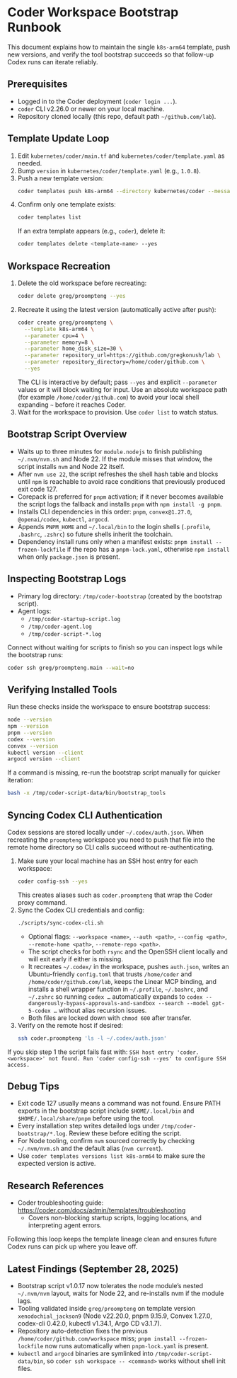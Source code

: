 # Coder Workspace Bootstrap Runbook

This document explains how to maintain the single `k8s-arm64` template, push new versions, and verify the tool bootstrap succeeds so that follow-up Codex runs can iterate reliably.

## Prerequisites

- Logged in to the Coder deployment (`coder login ...`).
- `coder` CLI v2.26.0 or newer on your local machine.
- Repository cloned locally (this repo, default path `~/github.com/lab`).

## Template Update Loop

1. Edit `kubernetes/coder/main.tf` and `kubernetes/coder/template.yaml` as needed.
2. Bump `version` in `kubernetes/coder/template.yaml` (e.g., `1.0.8`).
3. Push a new template version:
   ```bash
   coder templates push k8s-arm64 --directory kubernetes/coder --message 'feat: describe change' --yes
   ```
4. Confirm only one template exists:
   ```bash
   coder templates list
   ```
   If an extra template appears (e.g., `coder`), delete it:
   ```bash
   coder templates delete <template-name> --yes
   ```

## Workspace Recreation

1. Delete the old workspace before recreating:
   ```bash
   coder delete greg/proompteng --yes
   ```
2. Recreate it using the latest version (automatically active after push):
   ```bash
   coder create greg/proompteng \
     --template k8s-arm64 \
     --parameter cpu=4 \
     --parameter memory=8 \
     --parameter home_disk_size=30 \
     --parameter repository_url=https://github.com/gregkonush/lab \
     --parameter repository_directory=/home/coder/github.com \
     --yes
   ```
   The CLI is interactive by default; pass `--yes` and explicit `--parameter` values or it will block waiting for input. Use an absolute workspace path (for example `/home/coder/github.com`) to avoid your local shell expanding `~` before it reaches Coder.
3. Wait for the workspace to provision. Use `coder list` to watch status.

## Bootstrap Script Overview

- Waits up to three minutes for `module.nodejs` to finish publishing `~/.nvm/nvm.sh` and Node 22. If the module misses that window, the script installs `nvm` and Node 22 itself.
- After `nvm use 22`, the script refreshes the shell hash table and blocks until `npm` is reachable to avoid race conditions that previously produced exit code 127.
- Corepack is preferred for `pnpm` activation; if it never becomes available the script logs the fallback and installs `pnpm` with `npm install -g pnpm`.
- Installs CLI dependencies in this order: `pnpm`, `convex@1.27.0`, `@openai/codex`, `kubectl`, `argocd`.
- Appends `PNPM_HOME` and `~/.local/bin` to the login shells (`.profile`, `.bashrc`, `.zshrc`) so future shells inherit the toolchain.
- Dependency install runs only when a manifest exists: `pnpm install --frozen-lockfile` if the repo has a `pnpm-lock.yaml`, otherwise `npm install` when only `package.json` is present.

## Inspecting Bootstrap Logs

- Primary log directory: `/tmp/coder-bootstrap` (created by the bootstrap script).
- Agent logs:
  - `/tmp/coder-startup-script.log`
  - `/tmp/coder-agent.log`
  - `/tmp/coder-script-*.log`

Connect without waiting for scripts to finish so you can inspect logs while the bootstrap runs:

```bash
coder ssh greg/proompteng.main --wait=no
```

## Verifying Installed Tools

Run these checks inside the workspace to ensure bootstrap success:

```bash
node --version
npm --version
pnpm --version
codex --version
convex --version
kubectl version --client
argocd version --client
```

If a command is missing, re-run the bootstrap script manually for quicker iteration:

```bash
bash -x /tmp/coder-script-data/bin/bootstrap_tools
```

## Syncing Codex CLI Authentication

Codex sessions are stored locally under `~/.codex/auth.json`. When recreating the `proompteng` workspace you need to push that file into the remote home directory so CLI calls succeed without re-authenticating.

1. Make sure your local machine has an SSH host entry for each workspace:
   ```bash
   coder config-ssh --yes
   ```
   This creates aliases such as `coder.proompteng` that wrap the Coder proxy command.
2. Sync the Codex CLI credentials and config:
   ```bash
   ./scripts/sync-codex-cli.sh
   ```
   - Optional flags: `--workspace <name>`, `--auth <path>`, `--config <path>`, `--remote-home <path>`, `--remote-repo <path>`.
   - The script checks for both `rsync` and the OpenSSH client locally and will exit early if either is missing.
   - It recreates `~/.codex/` in the workspace, pushes `auth.json`, writes an Ubuntu-friendly `config.toml` that trusts `/home/coder` and `/home/coder/github.com/lab`, keeps the Linear MCP binding, and installs a shell wrapper function in `~/.profile`, `~/.bashrc`, and `~/.zshrc` so running `codex …` automatically expands to `codex --dangerously-bypass-approvals-and-sandbox --search --model gpt-5-codex …` without alias recursion issues.
   - Both files are locked down with `chmod 600` after transfer.
3. Verify on the remote host if desired:
   ```bash
   ssh coder.proompteng 'ls -l ~/.codex/auth.json'
   ```

If you skip step 1 the script fails fast with: `SSH host entry 'coder.<workspace>' not found. Run 'coder config-ssh --yes' to configure SSH access.`

## Debug Tips

- Exit code 127 usually means a command was not found. Ensure PATH exports in the bootstrap script include `$HOME/.local/bin` and `$HOME/.local/share/pnpm` before using the tool.
- Every installation step writes detailed logs under `/tmp/coder-bootstrap/*.log`. Review these before editing the script.
- For Node tooling, confirm `nvm` sourced correctly by checking `~/.nvm/nvm.sh` and the default alias (`nvm current`).
- Use `coder templates versions list k8s-arm64` to make sure the expected version is active.

## Research References

- Coder troubleshooting guide: https://coder.com/docs/admin/templates/troubleshooting
  - Covers non-blocking startup scripts, logging locations, and interpreting agent errors.

Following this loop keeps the template lineage clean and ensures future Codex runs can pick up where you leave off.

## Latest Findings (September 28, 2025)

- Bootstrap script v1.0.17 now tolerates the node module’s nested `~/.nvm/nvm` layout, waits for Node 22, and re-installs nvm if the module lags.
- Tooling validated inside `greg/proompteng` on template version `xenodochial_jackson9` (Node v22.20.0, pnpm 9.15.9, Convex 1.27.0, codex-cli 0.42.0, kubectl v1.34.1, Argo CD v3.1.7).
- Repository auto-detection fixes the previous `/home/coder/github.com/workspace` miss; `pnpm install --frozen-lockfile` now runs automatically when `pnpm-lock.yaml` is present.
- `kubectl` and `argocd` binaries are symlinked into `/tmp/coder-script-data/bin`, so `coder ssh workspace -- <command>` works without shell init files.
